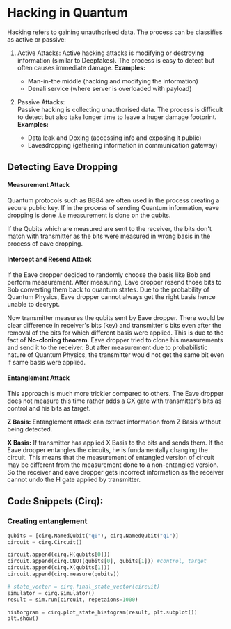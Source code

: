 # Hacking in Quantum

Hacking refers to gaining unauthorised data. The process can be classifies as active or passive:

1. Active Attacks: 
   Active hacking attacks is modifying or destroying information (similar to Deepfakes). The process is easy to detect but often causes immediate damage.
   **Examples:** 
   - Man-in-the middle (hacking and modifying the information)
   - Denali service (where server is overloaded with payload)

2. Passive Attacks:  
   Passive hacking is collecting unauthorised data. The process is difficult to detect but also take longer time to leave a huger damage footprint.
   **Examples:** 
   - Data leak and Doxing (accessing info and exposing it public)
   - Eavesdropping (gathering information in communication gateway)

## Detecting Eave Dropping 

#### Measurement Attack
Quantum protocols such as BB84 are often used in the process creating a secure public key. If in the process of sending Quantum information, eave dropping is done .i.e measurement is done on the qubits.

If the Qubits which are measured are sent to the receiver, the bits don't match with transmitter as the bits were measured in wrong basis in the process of eave dropping. 

#### Intercept and Resend Attack
If the Eave dropper decided to randomly choose the basis like Bob and perform measurement. After measuring, Eave dropper resend those bits to Bob converting them back to quantum states. Due to the probability of Quantum Physics, Eave dropper cannot always get the right basis hence unable to decrypt. 

Now transmitter measures the qubits sent by Eave dropper. There would be clear difference in receiver's bits (key) and transmitter's bits even after the removal of the bits for which different basis were applied. This is due to the fact of **No-cloning theorem**. Eave dropper tried to clone his measurements and send it to the receiver. But after measurement due to probabilistic nature of Quantum Physics, the transmitter would not get the same bit even if same basis were applied.  

#### Entanglement Attack
This approach is much more trickier compared to others. The Eave dropper does not measure this time rather adds a CX gate with transmitter's bits as control and his bits as target.

**Z Basis:**
Entanglement attack can extract information from Z Basis without being detected.

**X Basis:**
If transmitter has applied X Basis to the bits and sends them. If the Eave dropper entangles the circuits, he is fundamentally changing the circuit. This means that the measurement of entangled version of circuit may be different from the measurement done to a non-entangled version. So the receiver and eave dropper gets incorrect information as the receiver cannot undo the H gate applied by transmitter.

## Code Snippets (Cirq):

### Creating entanglement
```python
qubits = [cirq.NamedQubit("q0"), cirq.NamedQubit("q1")]
circuit = cirq.Circuit()

circuit.append(cirq.H(qubits[0]))
circuit.append(cirq.CNOT(qubits[0], qubits[1])) #control, target
circuit.append(cirq.X(qubits[1]))
circuit.append(cirq.measure(qubits))

# state_vector = cirq.final_state_vector(circuit)
simulator = cirq.Simulator()
result = sim.run(circuit, repetaions=1000)

historgram = cirq.plot_state_histogram(result, plt.subplot())
plt.show()
```





